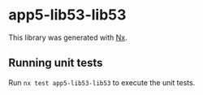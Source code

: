 # app5-lib53-lib53

This library was generated with [Nx](https://nx.dev).

## Running unit tests

Run `nx test app5-lib53-lib53` to execute the unit tests.
